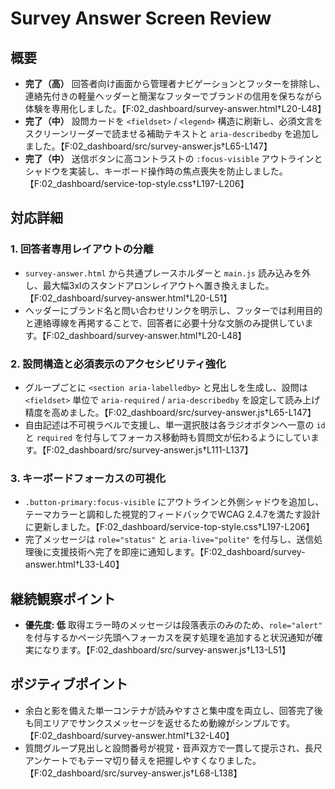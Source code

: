 # Survey Answer Screen Review

## 概要
- **完了（高）** 回答者向け画面から管理者ナビゲーションとフッターを排除し、連絡先付きの軽量ヘッダーと簡潔なフッターでブランドの信用を保ちながら体験を専用化しました。【F:02_dashboard/survey-answer.html†L20-L48】
- **完了（中）** 設問カードを `<fieldset>` / `<legend>` 構造に刷新し、必須文言をスクリーンリーダーで読ませる補助テキストと `aria-describedby` を追加しました。【F:02_dashboard/src/survey-answer.js†L65-L147】
- **完了（中）** 送信ボタンに高コントラストの `:focus-visible` アウトラインとシャドウを実装し、キーボード操作時の焦点喪失を防止しました。【F:02_dashboard/service-top-style.css†L197-L206】

## 対応詳細

### 1. 回答者専用レイアウトの分離
- `survey-answer.html` から共通プレースホルダーと `main.js` 読み込みを外し、最大幅3xlのスタンドアロンレイアウトへ置き換えました。【F:02_dashboard/survey-answer.html†L20-L51】
- ヘッダーにブランド名と問い合わせリンクを明示し、フッターでは利用目的と連絡導線を再掲することで、回答者に必要十分な文脈のみ提供しています。【F:02_dashboard/survey-answer.html†L20-L48】

### 2. 設問構造と必須表示のアクセシビリティ強化
- グループごとに `<section aria-labelledby>` と見出しを生成し、設問は `<fieldset>` 単位で `aria-required` / `aria-describedby` を設定して読み上げ精度を高めました。【F:02_dashboard/src/survey-answer.js†L65-L147】
- 自由記述は不可視ラベルで支援し、単一選択肢は各ラジオボタンへ一意の `id` と `required` を付与してフォーカス移動時も質問文が伝わるようにしています。【F:02_dashboard/src/survey-answer.js†L111-L137】

### 3. キーボードフォーカスの可視化
- `.button-primary:focus-visible` にアウトラインと外側シャドウを追加し、テーマカラーと調和した視覚的フィードバックでWCAG 2.4.7を満たす設計に更新しました。【F:02_dashboard/service-top-style.css†L197-L206】
- 完了メッセージは `role="status"` と `aria-live="polite"` を付与し、送信処理後に支援技術へ完了を即座に通知します。【F:02_dashboard/survey-answer.html†L33-L40】

## 継続観察ポイント
- **優先度: 低** 取得エラー時のメッセージは段落表示のみのため、`role="alert"` を付与するかページ先頭へフォーカスを戻す処理を追加すると状況通知が確実になります。【F:02_dashboard/src/survey-answer.js†L13-L51】

## ポジティブポイント
- 余白と影を備えた単一コンテナが読みやすさと集中度を両立し、回答完了後も同エリアでサンクスメッセージを返せるため動線がシンプルです。【F:02_dashboard/survey-answer.html†L32-L40】
- 質問グループ見出しと設問番号が視覚・音声双方で一貫して提示され、長尺アンケートでもテーマ切り替えを把握しやすくなりました。【F:02_dashboard/src/survey-answer.js†L68-L138】
